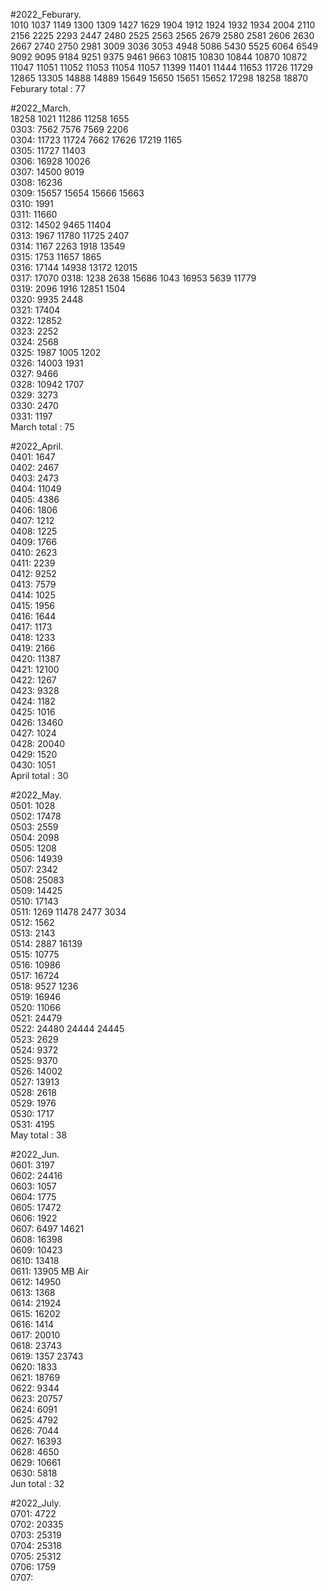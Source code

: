 #2022_Feburary.  
1010 1037 1149 1300 1309 1427 1629 1904 1912 1924 1932 1934 2004 2110 2156 2225 2293 2447 2480 2525 2563 2565 2679 2580 2581 2606 2630 2667 2740 2750 2981 3009 3036 3053 4948 5086 5430 5525 6064 6549 9092 9095 9184 9251 9375 9461 9663 10815 10830 10844 10870 10872 11047 11051 11052 11053 11054 11057 11399 11401 11444 11653 11726 11729 12865 13305 14888 14889 15649 15650 15651 15652 17298 18258 18870  
Feburary total : 77

#2022_March.  
18258 1021 11286 11258 1655  
0303: 7562 7576 7569 2206  
0304: 11723 11724 7662 17626 17219 1165  
0305: 11727 11403  
0306: 16928 10026  
0307: 14500 9019  
0308: 16236  
0309: 15657 15654 15666 15663  
0310: 1991  
0311: 11660  
0312: 14502 9465 11404  
0313: 1967 11780 11725 2407  
0314: 1167 2263 1918 13549  
0315: 1753 11657 1865  
0316: 17144 14938 13172 12015  
0317: 17070
0318: 1238 2638 15686 1043 16953 5639 11779  
0319: 2096 1916 12851 1504  
0320: 9935 2448  
0321: 17404  
0322: 12852  
0323: 2252  
0324: 2568  
0325: 1987 1005 1202  
0326: 14003 1931  
0327: 9466  
0328: 10942 1707  
0329: 3273  
0330: 2470  
0331: 1197  
March total : 75

#2022_April.  
0401: 1647  
0402: 2467  
0403: 2473  
0404: 11049  
0405: 4386  
0406: 1806  
0407: 1212  
0408: 1225  
0409: 1766  
0410: 2623  
0411: 2239  
0412: 9252  
0413: 7579  
0414: 1025  
0415: 1956  
0416: 1644  
0417: 1173  
0418: 1233  
0419: 2166  
0420: 11387  
0421: 12100  
0422: 1267  
0423: 9328  
0424: 1182  
0425: 1016  
0426: 13460  
0427: 1024  
0428: 20040  
0429: 1520  
0430: 1051  
April total : 30

#2022_May.  
0501: 1028  
0502: 17478  
0503: 2559  
0504: 2098  
0505: 1208  
0506: 14939  
0507: 2342  
0508: 25083  
0509: 14425  
0510: 17143  
0511: 1269 11478 2477 3034  
0512: 1562  
0513: 2143  
0514: 2887 16139  
0515: 10775  
0516: 10986  
0517: 16724  
0518: 9527 1236  
0519: 16946  
0520: 11066  
0521: 24479  
0522: 24480 24444 24445  
0523: 2629  
0524: 9372  
0525: 9370  
0526: 14002  
0527: 13913  
0528: 2618  
0529: 1976  
0530: 1717  
0531: 4195  
May total : 38

#2022_Jun.  
0601: 3197  
0602: 24416  
0603: 1057  
0604: 1775  
0605: 17472  
0606: 1922  
0607: 6497 14621  
0608: 16398  
0609: 10423  
0610: 13418  
0611: 13905 MB Air  
0612: 14950  
0613: 1368  
0614: 21924  
0615: 16202  
0616: 1414  
0617: 20010  
0618: 23743  
0619: 1357 23743  
0620: 1833  
0621: 18769  
0622: 9344  
0623: 20757  
0624: 6091  
0625: 4792  
0626: 7044  
0627: 16393  
0628: 4650  
0629: 10661  
0630: 5818  
Jun total : 32

#2022_July.  
0701: 4722  
0702: 20335  
0703: 25319  
0704: 25318  
0705: 25312  
0706: 1759  
0707:
